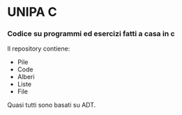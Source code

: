 # UNIPA C
### Codice su programmi ed esercizi fatti a casa in c

Il repository contiene:

- Pile
- Code
- Alberi
- Liste
- File

Quasi tutti sono basati su ADT.